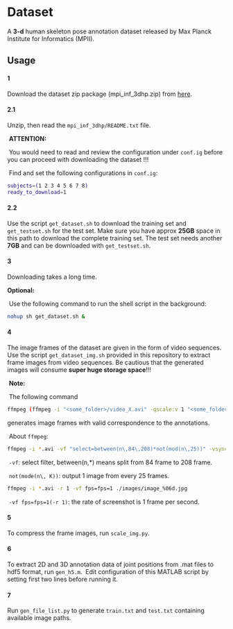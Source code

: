 #  <MPI-INF-3DHP> Dataset

A **3-d** human skeleton pose annotation dataset released by Max Planck Institute for Informatics (MPII).

## Usage
#### 1

Download the dataset zip package (mpi_inf_3dhp.zip) from [here](http://gvv.mpi-inf.mpg.de/3dhp-dataset/).

#### 2.1 
Unzip, then read the `mpi_inf_3dhp/README.txt` file.

​	**ATTENTION:**

​	You would need to read and review the configuration under `conf.ig` before you can proceed with downloading the dataset !!!

​	Find and set the following configurations in `conf.ig`:

```bash
subjects=(1 2 3 4 5 6 7 8)
ready_to_download=1
```

#### 2.2
Use the script `get_dataset.sh` to download the training set and `get_testset.sh` for the test set. Make sure you have approx **25GB** space in this path to download the complete training set. The test set needs another **7GB** and can be downloaded with `get_testset.sh`.

#### 3
Downloading takes a long time.

**​Optional:**

​	Use the following command to run the shell script in the background:

```bash
nohup sh get_dataset.sh &
```

#### 4
The image frames of the dataset are given in the form of video sequences. Use the script `get_dataset_img.sh` provided in this repository to extract frame images from video sequences.
Be cautious that the generated images will consume **super huge storage space**!!!

​	**Note:**

​	The following command

```bash
ffmpeg (ffmpeg -i "<some_folder>/video_X.avi" -qscale:v 1 "<some_folder>/img_X_%06d.jpg")
```

generates image frames with valid correspondence to the annotations.

​	About `ffmpeg`:

```bash
ffmpeg -i *.avi -vf "select=between(n\,84\,208)*not(mod(n\,25))" -vsync 0 ./images/image_%06d.jpg
```

​	`-vf`: select filter, between(n,*) means split from 84 frame to 208 frame.

​	`not(mode(n\, K))`: output 1 image from every 25 frames.

```bash
ffmpeg -i *.avi -r 1 -vf fps=fps=1 ./images/image_%06d.jpg
```
​	`-vf fps=fps=1(-r 1)`: the rate of screenshot is 1 frame per second.

#### 5
To compress the frame images, run `scale_img.py`.

#### 6
To extract 2D and 3D annotation data of joint positions from .mat files to hdf5 format, run `gen_h5.m`.
​	Edit configuration of this MATLAB script by setting first two lines before running it.


#### 7
Run `gen_file_list.py` to generate `train.txt` and `test.txt` containing available image paths.
